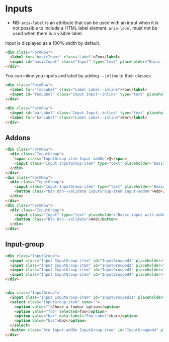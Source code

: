 # Inputs

* NB: `aria-label` is an attribute that can be used with an input when it is not possible to include a HTML label element.
`aria-label` must not be used when there is a visible label.


Input is displayed as a 100% width by default.
```html
<div class="FormRow">
  <label for="basicInput" class="Label">Foo</label>
  <input id="basicInput" class="Input" type="text" placeholder="Basic input" aria-label="Input item">
</div>
```
You can inline you inputs and label by adding `--inline` to their classes
```html
<div class="FormRow">
  <label for="fooLabel" class="Label Label--inline">Foo</label>
  <input id="fooLabel" class="Input Input--inline" type="text" placeholder="" aria-label="Input item">
</div>

<div class="FormRow">
  <input id="barLabel" class="Input Input--inline" type="text" placeholder="" aria-label="Input item">
  <label for="barLabel" class="Label Label--inline">Bar</label>
</div>
```

## Addons

```html
<div class="FormRow">
  <div class="InputGroup">
    <span class="InputGroup-item Input-addOn">@</span>
    <input class="Input InputGroup-item" type="text" placeholder="Basic input with addon" aria-label="Input item">
  </div>
</div>
<div class="FormRow">
  <div class="InputGroup">
    <input class="Input InputGroup-item" type="text" placeholder="Basic input with addon" aria-label="Input item">
    <button class="Btn Btn--validate InputGroup-item Input-addOn">Add</button>
  </div>
</div>
<div class="FormRow">
  <div class="InputGroup">
    <input class="Input" type="text" placeholder="Basic input with addon" aria-label="Input item">
    <button class="Btn Btn--validate">Add</button>
  </div>
</div>
```

## Input-group

```html
<div class="InputGroup">
  <input class="Input InputGroup-item" id="InputGrouped1" placeholder="input" aria-label="Input item 1">
  <input class="Input InputGroup-item" id="InputGrouped2" placeholder="input" aria-label="Input item 2">
  <input class="Input InputGroup-item" id="InputGrouped3" placeholder="input" aria-label="Input item 3">
  <input class="Input InputGroup-item" id="InputGrouped4" placeholder="input" aria-label="Input item 4">
</div>
```

```html

<div class="InputGroup">
  <input class="Input InputGroup-item" id="InputGrouped11" placeholder="Search…" aria-label="Search aria label">
  <select class="InputGroup-item" name="">
    <option value="">Chose a foobar option</option>
    <option value="foo" selected>foo</option>
    <option value="bar" data-label="Foo Label">bar</option>
    <option value="baz">baz</option>
  </select>
  <button class="Btn Input-addOn InputGroup-item" id="InputGrouped4" placeholder="input" aria-label="Input item 4">Search</button>
</div>
```
